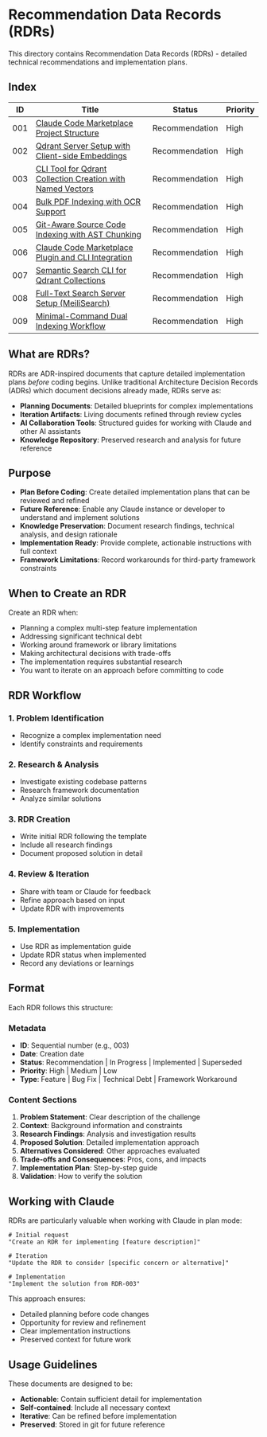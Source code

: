 # Recommendation Data Records (RDRs)

This directory contains Recommendation Data Records (RDRs) - detailed technical recommendations and implementation plans.

## Index

| ID  | Title                                                                                                    | Status         | Priority |
|-----|----------------------------------------------------------------------------------------------------------|----------------|----------|
| 001 | [Claude Code Marketplace Project Structure](RDR-001-project-structure.md)                               | Recommendation | High     |
| 002 | [Qdrant Server Setup with Client-side Embeddings](RDR-002-qdrant-server-setup.md)                       | Recommendation | High     |
| 003 | [CLI Tool for Qdrant Collection Creation with Named Vectors](RDR-003-collection-creation.md)            | Recommendation | High     |
| 004 | [Bulk PDF Indexing with OCR Support](RDR-004-pdf-bulk-indexing.md)                                      | Recommendation | High     |
| 005 | [Git-Aware Source Code Indexing with AST Chunking](RDR-005-source-code-indexing.md)                     | Recommendation | High     |
| 006 | [Claude Code Marketplace Plugin and CLI Integration](RDR-006-claude-code-integration.md)                | Recommendation | High     |
| 007 | [Semantic Search CLI for Qdrant Collections](RDR-007-semantic-search.md)                                | Recommendation | High     |
| 008 | [Full-Text Search Server Setup (MeiliSearch)](RDR-008-fulltext-search-server-setup.md)                  | Recommendation | High     |
| 009 | [Minimal-Command Dual Indexing Workflow](RDR-009-dual-indexing-strategy.md)                             | Recommendation | High     |


## What are RDRs?

RDRs are ADR-inspired documents that capture detailed implementation plans *before* coding begins. Unlike traditional
Architecture Decision Records (ADRs) which document decisions already made, RDRs serve as:

- **Planning Documents**: Detailed blueprints for complex implementations
- **Iteration Artifacts**: Living documents refined through review cycles
- **AI Collaboration Tools**: Structured guides for working with Claude and other AI assistants
- **Knowledge Repository**: Preserved research and analysis for future reference

## Purpose

- **Plan Before Coding**: Create detailed implementation plans that can be reviewed and refined
- **Future Reference**: Enable any Claude instance or developer to understand and implement solutions
- **Knowledge Preservation**: Document research findings, technical analysis, and design rationale
- **Implementation Ready**: Provide complete, actionable instructions with full context
- **Framework Limitations**: Record workarounds for third-party framework constraints

## When to Create an RDR

Create an RDR when:

- Planning a complex multi-step feature implementation
- Addressing significant technical debt
- Working around framework or library limitations
- Making architectural decisions with trade-offs
- The implementation requires substantial research
- You want to iterate on an approach before committing to code

## RDR Workflow

### 1. Problem Identification

- Recognize a complex implementation need
- Identify constraints and requirements

### 2. Research & Analysis

- Investigate existing codebase patterns
- Research framework documentation
- Analyze similar solutions

### 3. RDR Creation

- Write initial RDR following the template
- Include all research findings
- Document proposed solution in detail

### 4. Review & Iteration

- Share with team or Claude for feedback
- Refine approach based on input
- Update RDR with improvements

### 5. Implementation

- Use RDR as implementation guide
- Update RDR status when implemented
- Record any deviations or learnings

## Format

Each RDR follows this structure:

### Metadata

- **ID**: Sequential number (e.g., 003)
- **Date**: Creation date
- **Status**: Recommendation | In Progress | Implemented | Superseded
- **Priority**: High | Medium | Low
- **Type**: Feature | Bug Fix | Technical Debt | Framework Workaround

### Content Sections

1. **Problem Statement**: Clear description of the challenge
2. **Context**: Background information and constraints
3. **Research Findings**: Analysis and investigation results
4. **Proposed Solution**: Detailed implementation approach
5. **Alternatives Considered**: Other approaches evaluated
6. **Trade-offs and Consequences**: Pros, cons, and impacts
7. **Implementation Plan**: Step-by-step guide
8. **Validation**: How to verify the solution

## Working with Claude

RDRs are particularly valuable when working with Claude in plan mode:

```
# Initial request
"Create an RDR for implementing [feature description]"

# Iteration
"Update the RDR to consider [specific concern or alternative]"

# Implementation
"Implement the solution from RDR-003"
```

This approach ensures:

- Detailed planning before code changes
- Opportunity for review and refinement
- Clear implementation instructions
- Preserved context for future work

## Usage Guidelines

These documents are designed to be:

- **Actionable**: Contain sufficient detail for implementation
- **Self-contained**: Include all necessary context
- **Iterative**: Can be refined before implementation
- **Preserved**: Stored in git for future reference